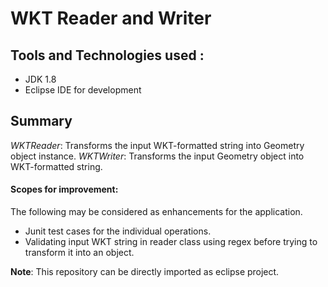 # WKT Reader and Writer


## Tools and Technologies used :
- JDK 1.8
- Eclipse IDE for development

## Summary

_WKTReader_: Transforms the input WKT-formatted string into Geometry object instance.
_WKTWriter_: Transforms the input Geometry object into WKT-formatted string.

#### Scopes for improvement:

The following may be considered as enhancements for the application.

- Junit test cases for the individual operations.
- Validating input WKT string in reader class using regex before trying to transform it into an object.

__Note__: This repository can be directly imported as eclipse project. 